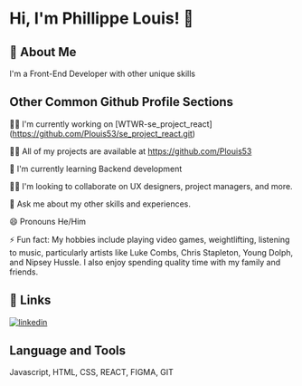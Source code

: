 
# Hi, I'm Phillippe Louis! 👋




## 🚀 About Me
I'm a Front-End Developer with other unique skills


## Other Common Github Profile Sections
👩‍💻 I'm currently working on [WTWR-se_project_react] (https://github.com/Plouis53/se_project_react.git)

👨‍💻 All of my projects are available at https://github.com/Plouis53

🧠 I'm currently learning Backend development

👯‍♀️ I'm looking to collaborate on UX designers, project managers, and more.

💬 Ask me about my other skills and experiences.

😄 Pronouns He/Him

⚡️ Fun fact: My hobbies include playing video games, weightlifting, listening to music, particularly artists like Luke Combs, Chris Stapleton, Young Dolph, and Nipsey Hussle. I also enjoy spending quality time with my family and friends.


## 🔗 Links
[![linkedin](https://img.shields.io/badge/linkedin-0A66C2?style=for-the-badge&logo=linkedin&logoColor=white)](https://www.linkedin.com/in/phillippe-louis-ms-pmp-2a1935127/)



## Language and Tools
Javascript, HTML, CSS, REACT, FIGMA, GIT

